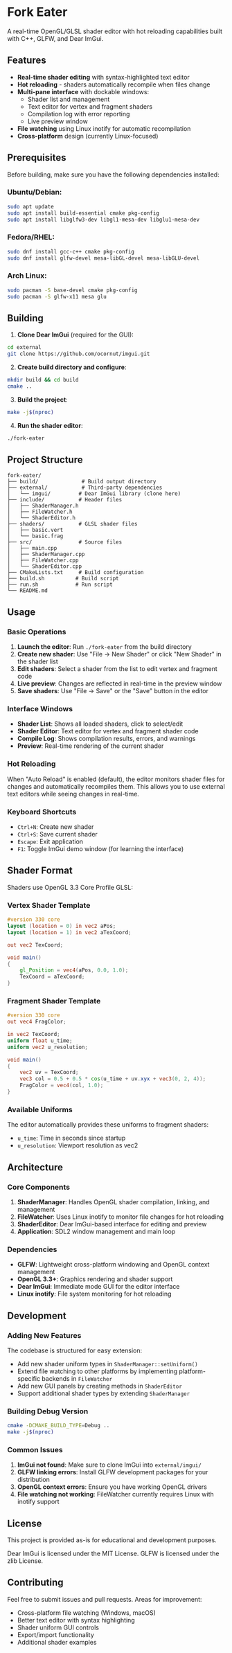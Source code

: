 # Fork Eater

A real-time OpenGL/GLSL shader editor with hot reloading capabilities built with C++, GLFW, and Dear ImGui.

## Features

- **Real-time shader editing** with syntax-highlighted text editor
- **Hot reloading** - shaders automatically recompile when files change
- **Multi-pane interface** with dockable windows:
  - Shader list and management
  - Text editor for vertex and fragment shaders
  - Compilation log with error reporting
  - Live preview window
- **File watching** using Linux inotify for automatic recompilation
- **Cross-platform** design (currently Linux-focused)

## Prerequisites

Before building, make sure you have the following dependencies installed:

### Ubuntu/Debian:
```bash
sudo apt update
sudo apt install build-essential cmake pkg-config
sudo apt install libglfw3-dev libgl1-mesa-dev libglu1-mesa-dev
```

### Fedora/RHEL:
```bash
sudo dnf install gcc-c++ cmake pkg-config
sudo dnf install glfw-devel mesa-libGL-devel mesa-libGLU-devel
```

### Arch Linux:
```bash
sudo pacman -S base-devel cmake pkg-config
sudo pacman -S glfw-x11 mesa glu
```

## Building

1. **Clone Dear ImGui** (required for the GUI):
```bash
cd external
git clone https://github.com/ocornut/imgui.git
```

2. **Create build directory and configure**:
```bash
mkdir build && cd build
cmake ..
```

3. **Build the project**:
```bash
make -j$(nproc)
```

4. **Run the shader editor**:
```bash
./fork-eater
```

## Project Structure

```
fork-eater/
├── build/              # Build output directory
├── external/           # Third-party dependencies
│   └── imgui/         # Dear ImGui library (clone here)
├── include/           # Header files
│   ├── ShaderManager.h
│   ├── FileWatcher.h
│   └── ShaderEditor.h
├── shaders/           # GLSL shader files
│   ├── basic.vert
│   └── basic.frag
├── src/               # Source files
│   ├── main.cpp
│   ├── ShaderManager.cpp
│   ├── FileWatcher.cpp
│   └── ShaderEditor.cpp
├── CMakeLists.txt     # Build configuration
├── build.sh          # Build script
├── run.sh            # Run script
└── README.md
```

## Usage

### Basic Operations

1. **Launch the editor**: Run `./fork-eater` from the build directory
2. **Create new shader**: Use "File → New Shader" or click "New Shader" in the shader list
3. **Edit shaders**: Select a shader from the list to edit vertex and fragment code
4. **Live preview**: Changes are reflected in real-time in the preview window
5. **Save shaders**: Use "File → Save" or the "Save" button in the editor

### Interface Windows

- **Shader List**: Shows all loaded shaders, click to select/edit
- **Shader Editor**: Text editor for vertex and fragment shader code
- **Compile Log**: Shows compilation results, errors, and warnings
- **Preview**: Real-time rendering of the current shader

### Hot Reloading

When "Auto Reload" is enabled (default), the editor monitors shader files for changes and automatically recompiles them. This allows you to use external text editors while seeing changes in real-time.

### Keyboard Shortcuts

- `Ctrl+N`: Create new shader
- `Ctrl+S`: Save current shader
- `Escape`: Exit application
- `F1`: Toggle ImGui demo window (for learning the interface)

## Shader Format

Shaders use OpenGL 3.3 Core Profile GLSL:

### Vertex Shader Template
```glsl
#version 330 core
layout (location = 0) in vec2 aPos;
layout (location = 1) in vec2 aTexCoord;

out vec2 TexCoord;

void main()
{
    gl_Position = vec4(aPos, 0.0, 1.0);
    TexCoord = aTexCoord;
}
```

### Fragment Shader Template
```glsl
#version 330 core
out vec4 FragColor;

in vec2 TexCoord;
uniform float u_time;
uniform vec2 u_resolution;

void main()
{
    vec2 uv = TexCoord;
    vec3 col = 0.5 + 0.5 * cos(u_time + uv.xyx + vec3(0, 2, 4));
    FragColor = vec4(col, 1.0);
}
```

### Available Uniforms

The editor automatically provides these uniforms to fragment shaders:
- `u_time`: Time in seconds since startup
- `u_resolution`: Viewport resolution as vec2

## Architecture

### Core Components

1. **ShaderManager**: Handles OpenGL shader compilation, linking, and management
2. **FileWatcher**: Uses Linux inotify to monitor file changes for hot reloading  
3. **ShaderEditor**: Dear ImGui-based interface for editing and preview
4. **Application**: SDL2 window management and main loop

### Dependencies

- **GLFW**: Lightweight cross-platform windowing and OpenGL context management
- **OpenGL 3.3+**: Graphics rendering and shader support
- **Dear ImGui**: Immediate mode GUI for the editor interface
- **Linux inotify**: File system monitoring for hot reloading

## Development

### Adding New Features

The codebase is structured for easy extension:

- Add new shader uniform types in `ShaderManager::setUniform()`
- Extend file watching to other platforms by implementing platform-specific backends in `FileWatcher`
- Add new GUI panels by creating methods in `ShaderEditor`
- Support additional shader types by extending `ShaderManager`

### Building Debug Version

```bash
cmake -DCMAKE_BUILD_TYPE=Debug ..
make -j$(nproc)
```

### Common Issues

1. **ImGui not found**: Make sure to clone ImGui into `external/imgui/`
2. **GLFW linking errors**: Install GLFW development packages for your distribution
3. **OpenGL context errors**: Ensure you have working OpenGL drivers
4. **File watching not working**: FileWatcher currently requires Linux with inotify support

## License

This project is provided as-is for educational and development purposes. 

Dear ImGui is licensed under the MIT License.
GLFW is licensed under the zlib License.

## Contributing

Feel free to submit issues and pull requests. Areas for improvement:
- Cross-platform file watching (Windows, macOS)
- Better text editor with syntax highlighting
- Shader uniform GUI controls
- Export/import functionality
- Additional shader examples